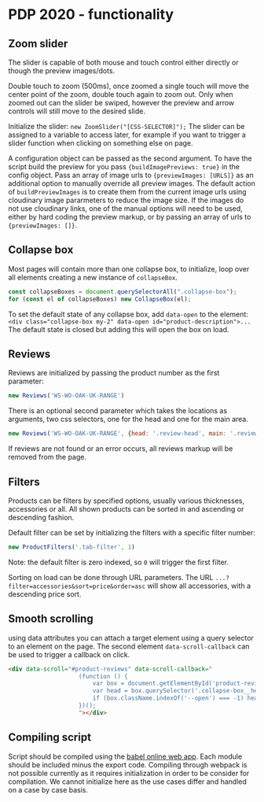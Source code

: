 # PDP 2020 - functionality

## Zoom slider
The slider is capable of both mouse and touch control either directly or though the preview images/dots.

Double touch to zoom (500ms), once zoomed a single touch will move the center point of the zoom, double touch again to zoom out.
Only when zoomed out can the slider be swiped, however the preview and arrow controls will still move to the desired slide.

Initialize the slider:
`new ZoomSlider("[CSS-SELECTOR]");`
The slider can be assigned to a variable to access later, for example if you want to trigger a slider function when clicking on something else on page.

A configuration object can be passed as the second argument.
To have the script build the preview for you pass `{buildImagePreviews: true}` in the config object.
Pass an array of image urls to `{previewImages: [URLS]}` as an additional option to manually override all preview images.
The default action of `buildPreviewImages` is to create them from the current image urls using cloudinary image pararmeters to reduce the image size. If the images do not use cloudinary links, one of the manual options will need to be used, either by hard coding the preview markup, or by passing an array of urls to `{previewImages: []}`.


## Collapse box
Most pages will contain more than one collapse box, to initialize, loop over all elements creating a new instance of `collapseBox`.
```js
const collapseBoxes = document.querySelectorAll(".collapse-box");
for (const el of collapseBoxes) new CollapseBox(el);
```
To set the default state of any collapse box, add `data-open` to the element:
`<div class="collapse-box my-2" data-open id="product-description">...`
The default state is closed but adding this will open the box on load.

## Reviews
Reviews are initialized by passing the product number as the first parameter:
```js
new Reviews('WS-WO-OAK-UK-RANGE')
```
There is an optional second parameter which takes the locations as arguments, two css selectors, one for the head and one for the main area.
```js
new Reviews('WS-WO-OAK-UK-RANGE', {head: '.review-head', main: '.reviews-main'})
```
If reviews are not found or an error occurs, all reviews markup will be removed from the page.


## Filters
Products can be filters by specified options, usually various thicknesses, accessories or all. All shown products can be sorted in and ascending or descending fashion.

Default filter can be set by initializing the filters with a specific filter number:
```js
new ProductFilters('.tab-filter', 1)
```
Note: the default filter is zero indexed, so `0` will trigger the first filter.

Sorting on load can be done through URL parameters. The URL `...?filter=accessories&sort=price&order=asc` will show all accessories, with a descending price sort.

## Smooth scrolling
using data attributes you can attach a target element using a query selector to an element on the page. The second element `data-scroll-callback` can be used to trigger a callback on click.
```html
<div data-scroll="#product-reviews" data-scroll-callback="
                    (function () {
                        var box = document.getElementById('product-reviews');
                        var head = box.querySelector('.collapse-box__head');
                        if (box.className.indexOf('--open') === -1) head.click();
                    })();
                    "></div>
```

## Compiling script
Script should be compiled using the [babel online web app](https://babeljs.io/). Each module should be included minus the export code. Compiling through webpack is not possible currently as it requires initialization in order to be consider for compilation. We cannot initialize here as the use cases differ and handled on a case by case basis.